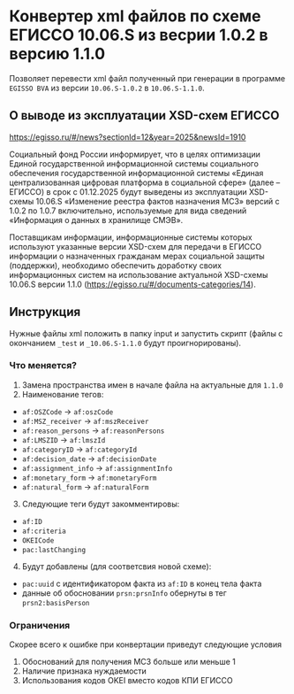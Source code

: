 # Конвертер xml файлов по схеме ЕГИССО 10.06.S из весрии 1.0.2 в версию 1.1.0
Позволяет перевести xml файл полученный при генерации в программе `EGISSO BVA` из версии `10.06.S-1.0.2` в `10.06.S-1.1.0`.

## О выводе из эксплуатации XSD-схем ЕГИССО
https://egisso.ru/#/news?sectionId=12&year=2025&newsId=1910

Социальный фонд России информирует, что в целях оптимизации Единой государственной информационной системы социального обеспечения государственной информационной системы «Единая централизованная цифровая платформа в социальной сфере» (далее – ЕГИССО) в срок с 01.12.2025 будут выведены из эксплуатации XSD-схемы 10.06.S «Изменение реестра фактов назначения МСЗ» версий с 1.0.2 по 1.0.7 включительно, используемые для вида сведений «Информация о данных в хранилище СМЭВ».

Поставщикам информации, информационные системы которых используют указанные версии XSD-схем для передачи в ЕГИССО информации о назначенных гражданам мерах социальной защиты (поддержки), необходимо обеспечить доработку своих информационных систем на использование актуальной XSD-схемы 10.06.S версии 1.1.0 (https://egisso.ru/#/documents-categories/14).

## Инструкция
Нужные файлы xml положить в папку input и запустить скрипт (файлы с окончанием `_test` и `_10.06.S-1.1.0` будут проигнорированы).

### Что меняется?
1. Замена пространства имен в начале файла на актуальные для `1.1.0`
2. Наименование тегов:
  - `af:OSZCode` -> `af:oszCode`
  - `af:MSZ_receiver` -> `af:mszReceiver`
  - `af:reason_persons` -> `af:reasonPersons`
  - `af:LMSZID` -> `af:lmszId`
  - `af:categoryID` -> `af:categoryId`
  - `af:decision_date` -> `af:decisionDate`
  - `af:assignment_info` -> `af:assignmentInfo`
  - `af:monetary_form` -> `af:monetaryForm`
  - `af:natural_form` -> `af:naturalForm`
3. Следующие теги будут закомментировы:
  - `af:ID`
  - `af:criteria`
  - `OKEICode`
  - `pac:lastChanging`
4. Будут добавлены (для соответсвия новой схеме):
  - `pac:uuid` с идентификатором факта из `af:ID` в конец тела факта
  - данные об обосновании `prsn:prsnInfo` обернуты в тег `prsn2:basisPerson`

### Ограничения
Скорее всего к ошибке при конвертации приведут следующие условия
1. Обоснований для получения МСЗ больше или меньше 1
2. Наличие признака нуждаемости
3. Использования кодов OKEI вместо кодов КПИ ЕГИССО
     
